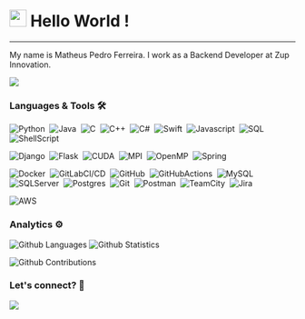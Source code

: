




<h1><img src="https://emojis.slackmojis.com/emojis/images/1531849430/4246/blob-sunglasses.gif?1531849430" width="30"/> Hello World ! </h1> <hr>

My name is Matheus Pedro Ferreira. I work as a Backend Developer at Zup Innovation.

![](http://estruyf-github.azurewebsites.net/api/VisitorHit?user=MrChase95&repo=MrChase95&countColorcountColor)

### Languages & Tools 🛠  
![Python](https://img.shields.io/badge/-Python-05122A?style=flat&color=green)&nbsp;
![Java](https://img.shields.io/badge/-Java-05122A?style=flat&color=green)&nbsp;
![C](https://img.shields.io/badge/-C-05122A?style=flat&color=green)&nbsp;
![C++](https://img.shields.io/badge/-C++-05122A?style=flat&color=green)&nbsp;
![C#](https://img.shields.io/badge/-C%23-05122A?style=flat&color=green)&nbsp;
![Swift](https://img.shields.io/badge/-Swift-05122A?style=flat&color=green)&nbsp;
![Javascript](https://img.shields.io/badge/-Javascript-05122A?style=flat&color=green)&nbsp;
![SQL](https://img.shields.io/badge/-SQL-05122A?style=flat&color=green)&nbsp;
![ShellScript](https://img.shields.io/badge/-Shell%20Script-05122A?style=flat&color=green)&nbsp;  

![Django](https://img.shields.io/badge/-Django-05122A?style=flat&color=orange)&nbsp;
![Flask](https://img.shields.io/badge/-Flask-05122A?style=flat&color=orange)&nbsp;
![CUDA](https://img.shields.io/badge/-CUDA-05122A?style=flat&color=orange)&nbsp;
![MPI](https://img.shields.io/badge/-MPI-05122A?style=flat&color=orange)&nbsp;
![OpenMP](https://img.shields.io/badge/-OpenMP-05122A?style=flat&color=orange)&nbsp;
![Spring](https://img.shields.io/badge/-Spring-05122A?style=flat&color=orange)&nbsp;

![Docker](https://img.shields.io/badge/-Docker-05122A?style=flat&color=gray)&nbsp;
![GitLabCI/CD](https://img.shields.io/badge/-GitLab%20CI/CD-05122A?style=flat&color=gray)&nbsp;
![GitHub](https://img.shields.io/badge/-GitHub-05122A?style=flat&color=gray)&nbsp;
![GitHubActions](https://img.shields.io/badge/-GitHub%20Actions-05122A?style=flat&color=gray)&nbsp;
![MySQL](https://img.shields.io/badge/-MySQL-05122A?style=flat&color=gray)&nbsp;
![SQLServer](https://img.shields.io/badge/-SQL%20Server-05122A?style=flat&color=gray)&nbsp;
![Postgres](https://img.shields.io/badge/-Postgres-05122A?style=flat&color=gray)&nbsp;
![Git](https://img.shields.io/badge/-Git-05122A?style=flat&color=gray)&nbsp;
![Postman](https://img.shields.io/badge/-Postman-05122A?style=flat&color=gray)&nbsp;
![TeamCity](https://img.shields.io/badge/-TeamCity-05122A?style=flat&color=gray)&nbsp;
![Jira](https://img.shields.io/badge/-Jira-05122A?style=flat&color=gray)&nbsp;  

![AWS](https://img.shields.io/badge/-AWS-05122A?style=flat&color=blue)&nbsp;  


### Analytics ⚙️

![Github Languages](https://github-readme-stats.vercel.app/api/top-langs/?username=MrChase95&layout=default&count_private=true&hide=html,css)
![Github Statistics](https://github-readme-stats.vercel.app/api/?username=MrChase95&count_private=true&show_icons=true)

![Github Contributions](https://github-readme-streak-stats.herokuapp.com/?user=MrChase95&hide_border=true)

### Let's connect? 🤝

<p align="left">

<a href="https://www.linkedin.com/in/matheus-pedro-ferreira/"><img src="https://img.shields.io/badge/-LinkedIn-0077B5?style=flat&logo=Linkedin&logoColor=white"/></a>
